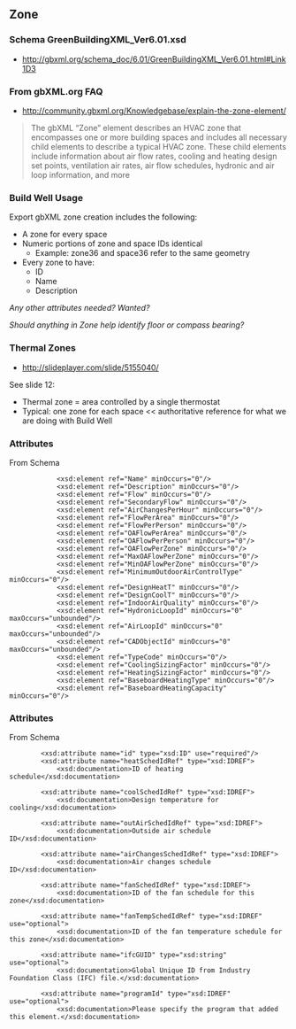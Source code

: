 
## Zone


### Schema GreenBuildingXML_Ver6.01.xsd 

* <http://gbxml.org/schema_doc/6.01/GreenBuildingXML_Ver6.01.html#Link1D3>


### From gbXML.org FAQ

* <http://community.gbxml.org/Knowledgebase/explain-the-zone-element/>

> The gbXML “Zone” element describes an HVAC zone that encompasses one or more building spaces and includes all necessary child elements to describe a typical HVAC zone. These child elements include information about air flow rates, cooling and heating design set points, ventilation air rates, air flow schedules, hydronic and air loop information, and more


### Build Well Usage

Export gbXML zone creation includes the following:

* A zone for every space
* Numeric portions of zone and space IDs identical
	* Example: zone36 and space36 refer to the same geometry
* Every zone to have:
	* ID
	* Name
	* Description

_Any other attributes needed? Wanted?_

_Should anything in Zone help identify floor or compass bearing?_



### Thermal Zones

* <http://slideplayer.com/slide/5155040/>

See slide 12:

* Thermal zone = area controlled by a single thermostat
* Typical: one zone for each space << authoritative reference for what we are doing with Build Well




### Attributes

From Schema

				<xsd:element ref="Name" minOccurs="0"/>
				<xsd:element ref="Description" minOccurs="0"/>
				<xsd:element ref="Flow" minOccurs="0"/>
				<xsd:element ref="SecondaryFlow" minOccurs="0"/>
				<xsd:element ref="AirChangesPerHour" minOccurs="0"/>
				<xsd:element ref="FlowPerArea" minOccurs="0"/>
				<xsd:element ref="FlowPerPerson" minOccurs="0"/>
				<xsd:element ref="OAFlowPerArea" minOccurs="0"/>
				<xsd:element ref="OAFlowPerPerson" minOccurs="0"/>
				<xsd:element ref="OAFlowPerZone" minOccurs="0"/>
				<xsd:element ref="MaxOAFlowPerZone" minOccurs="0"/>
				<xsd:element ref="MinOAFlowPerZone" minOccurs="0"/>
				<xsd:element ref="MinimumOutdoorAirControlType" minOccurs="0"/>
				<xsd:element ref="DesignHeatT" minOccurs="0"/>
				<xsd:element ref="DesignCoolT" minOccurs="0"/>
				<xsd:element ref="IndoorAirQuality" minOccurs="0"/>
				<xsd:element ref="HydronicLoopId" minOccurs="0" maxOccurs="unbounded"/>
				<xsd:element ref="AirLoopId" minOccurs="0" maxOccurs="unbounded"/>
				<xsd:element ref="CADObjectId" minOccurs="0" maxOccurs="unbounded"/>
				<xsd:element ref="TypeCode" minOccurs="0"/>
				<xsd:element ref="CoolingSizingFactor" minOccurs="0"/>
				<xsd:element ref="HeatingSizingFactor" minOccurs="0"/>
				<xsd:element ref="BaseboardHeatingType" minOccurs="0"/>
				<xsd:element ref="BaseboardHeatingCapacity" minOccurs="0"/>


### Attributes


From Schema


			<xsd:attribute name="id" type="xsd:ID" use="required"/>
			<xsd:attribute name="heatSchedIdRef" type="xsd:IDREF">
				<xsd:documentation>ID of heating schedule</xsd:documentation>

			<xsd:attribute name="coolSchedIdRef" type="xsd:IDREF">
				<xsd:documentation>Design temperature for cooling</xsd:documentation>

			<xsd:attribute name="outAirSchedIdRef" type="xsd:IDREF">
				<xsd:documentation>Outside air schedule ID</xsd:documentation>

			<xsd:attribute name="airChangesSchedIdRef" type="xsd:IDREF">
				<xsd:documentation>Air changes schedule ID</xsd:documentation>

			<xsd:attribute name="fanSchedIdRef" type="xsd:IDREF">
				<xsd:documentation>ID of the fan schedule for this zone</xsd:documentation>

			<xsd:attribute name="fanTempSchedIdRef" type="xsd:IDREF" use="optional">
				<xsd:documentation>ID of the fan temperature schedule for this zone</xsd:documentation>

			<xsd:attribute name="ifcGUID" type="xsd:string" use="optional">
				<xsd:documentation>Global Unique ID from Industry Foundation Class (IFC) file.</xsd:documentation>

			<xsd:attribute name="programId" type="xsd:IDREF" use="optional">
				<xsd:documentation>Please specify the program that added this element.</xsd:documentation>
